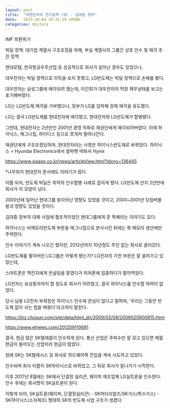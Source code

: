 ```yaml
---
layout: post
title:  "대한민국의 전기공학 (9) - 김대중 정부"
date:   2023-10-04 19:31:29 +0900
categories: History
---
```


IMF 외환위기

빅딜 정책: 대기업 계열사 구조조정을 위해, 부실 계열사의 그룹간 상호 인수 및 매각 추진 정책

현대로템, 한국항공우주산업 등 성공적으로 회사가 살아난 경우도 있었으나,

대우전자는 빅딜 정책으로 이득을 보지 못했고,
LG반도체는 빅딜 정책으로 손해를 봤다.

대우전자는 삼성그룹에 매각되려 했는데, 이건희가 대우전자의 막장 재무상태를 보고는 포기해버렸다.

LG는 LG반도체 매각을 거부했으나, 정부가 LG를 압박해 강제 매각을 유도했다.

LG는 결국 LG반도체를 현대전자에 매각했고, 현대전자와 LG반도체가 합병됐다.

그런데, 현대전자는 2년만인 2001년 경영 악화로 채권단에게 매각되어버렸다. 이때 하이닉스, 매그나칩, 하이디스 등으로 쪼개져 팔려나간다.

채권단에게 구조조정당하며, 현대전자라는 사명은 하이닉스반도체로 바뀌었다.
하이닉스 = Hyundai Electronics에서 알파벳 따와서 Hynix

https://www.sisaon.co.kr/news/articleView.html?idxno=136445

*나무위키 현대전자 문서에도 이야기가 많다

이쯤 되자, 반도체 빅딜은 최악의 인수합병 사례로 꼽히게 됐다.
LG반도체 산지 2년만에 회사가 이 모양이 났다.

2000년에 일어난 현대그룹 왕자의난 영향도 있었을 것이고,
2000~2001년 닷컴버블 붕괴 영향도 있었을 것이다.

김대중 정부의 대북 사업에 협조적이었던 현대그룹에게 준 특혜라는 이야기도 있다.

하이닉스는 비메모리반도체 부문을 매그나칩으로 분사시킨 뒤에는 쭉 메모리 생산에만 주력한다.

인수 이야기가 계속 나오긴 했지만, 2012년까지 10년정도 주인 없는 회사로 굴러갔다.


LG반도체를 팔아버린 LG그룹은 어떻게 됐는가?
LG전자의 가전 부문은 잘 굴러가고 있었는데,

스마트폰은 맥킨지에게 컨설팅을 맡겼다가 피처폰에 집중하다가 말아먹었다.

LG전자는 유상증자까지 할 정도로 회사가 어려웠고, 결국 하이닉스를 인수할 여력이 없었다.

당시 남용 LG전자 부회장은 하이닉스 인수에 관심이 없다고 말하며, '우리는 그동안 반도체 없이 사는 법을 배웠다'라고까지 말한다.

https://biz.chosun.com/site/data/html_dir/2009/02/09/2009020900915.html

https://www.etnews.com/201209110681

결국, 현금 많은 SK텔레콤이 인수하게 된다.
통신 산업은 주파수만 잘 갖고 있으면 매월 현금이 들어오는 산업이라 현금이 많았다.

원래 SK는 SK텔레시스 등 회사로 하드웨어쪽 진입을 계속 시도하고 있었다.

인수되며 회사 이름이 SK하이닉스로 바뀌었고, 그 뒤로 회사가 잘나가기 시작한다.

이후 2017년 8월에는 SK에서 단결정 실리콘, 웨이퍼 제조업체 LG실트론을 인수한다. 인수 후에는 회사명이 SK실트론이 된다.

이렇게 되어, SK실트론(웨이퍼, 단결정실리콘) - SK머티리얼즈/SK가스(특수가스) - SK하이닉스(소자제조) 형태의 SK의 반도체 사업 구조가 생겼다.